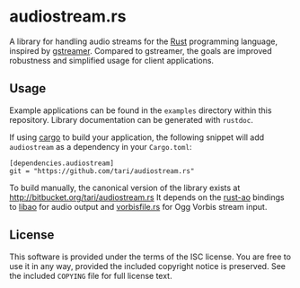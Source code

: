 # audiostream.rs

A library for handling audio streams for the [Rust] programming language,
inspired by [gstreamer]. Compared to gstreamer, the goals are improved
robustness and simplified usage for client applications.

[Rust]: http://www.rust-lang.org/
[gstreamer]: http://gstreamer.freedesktop.org/

## Usage

Example applications can be found in the `examples` directory within this
repository. Library documentation can be generated with `rustdoc`.

If using [cargo] to build your application, the following snippet will add
`audiostream` as a dependency in your `Cargo.toml`:

    [dependencies.audiostream]
    git = "https://github.com/tari/audiostream.rs"

To build manually, the canonical version of the library exists at
http://bitbucket.org/tari/audiostream.rs It depends on the [rust-ao] bindings
to [libao] for audio output and [vorbisfile.rs] for Ogg Vorbis stream input.

[cargo]: http://crates.io/
[rust-ao]: https://bitbucket.org/tari/rust-ao
[libao]: https://www.xiph.org/ao/
[vorbisfile.rs]: https://bitbucket.org/tari/vorbisfile.rs

## License

This software is provided under the terms of the ISC license. You are free
to use it in any way, provided the included copyright notice is preserved.
See the included `COPYING` file for full license text.
